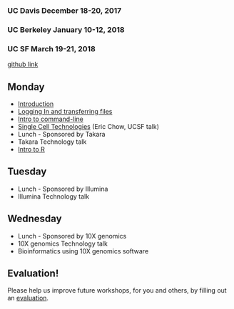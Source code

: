 ### UC Davis December 18-20, 2017
### UC Berkeley January 10-12, 2018
### UC SF March 19-21, 2018

[github link](https://github.com/ucdavis-bioinformatics-training/2017_2018-single-cell-RNA-sequencing-Workshop-UCD_UCB_UCSF)

Monday
----------
* [Introduction](monday/Introduction.pdf)
* [Logging In and transferring files](monday/logging-in)
* [Intro to command-line](monday/command-line-intro)
* [Single Cell Technologies]() (Eric Chow, UCSF talk)
* Lunch - Sponsored by Takara
* Takara Technology talk
* [Intro to R](friday/Intro2R.md)

Tuesday
----------

* Lunch - Sponsored by Illumina
* Illumina Technology talk

Wednesday
----------

* Lunch - Sponsored by 10X genomics
* 10X genomics Technology talk
* Bioinformatics using 10X genomics software 


Evaluation!
----------
Please help us improve future workshops, for you and others, by filling out an [evaluation]().
